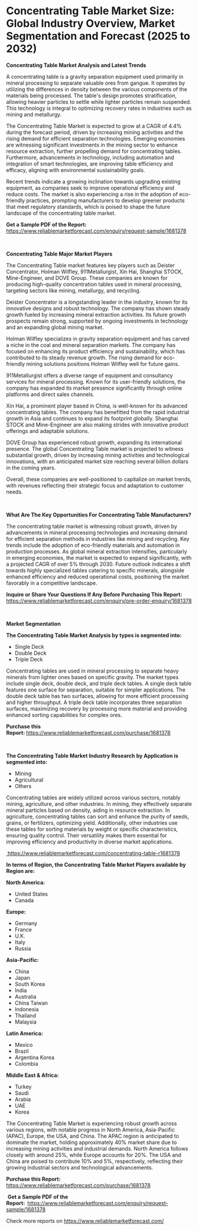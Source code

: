 <p><h1>Concentrating Table Market Size: Global Industry Overview, Market Segmentation and Forecast (2025 to 2032)</h1></p><p><strong>Concentrating Table Market Analysis and Latest Trends</strong></p>
<p><p>A concentrating table is a gravity separation equipment used primarily in mineral processing to separate valuable ores from gangue. It operates by utilizing the differences in density between the various components of the materials being processed. The table's design promotes stratification, allowing heavier particles to settle while lighter particles remain suspended. This technology is integral to optimizing recovery rates in industries such as mining and metallurgy.</p><p>The Concentrating Table Market is expected to grow at a CAGR of 4.4% during the forecast period, driven by increasing mining activities and the rising demand for efficient separation technologies. Emerging economies are witnessing significant investments in the mining sector to enhance resource extraction, further propelling demand for concentrating tables. Furthermore, advancements in technology, including automation and integration of smart technologies, are improving table efficiency and efficacy, aligning with environmental sustainability goals. </p><p>Recent trends indicate a growing inclination towards upgrading existing equipment, as companies seek to improve operational efficiency and reduce costs. The market is also experiencing a rise in the adoption of eco-friendly practices, prompting manufacturers to develop greener products that meet regulatory standards, which is poised to shape the future landscape of the concentrating table market.</p></p>
<p><strong>Get a Sample PDF of the Report:&nbsp;</strong> <a href="https://www.reliablemarketforecast.com/enquiry/request-sample/1681378?utm_campaign=2721&utm_medium=2&utm_source=Github&utm_content=ia&utm_term=10042025&utm_id=concentrating-table">https://www.reliablemarketforecast.com/enquiry/request-sample/1681378</a></p>
<p>&nbsp;</p>
<p><strong>Concentrating Table Major Market Players</strong></p>
<p><p>The Concentrating Table market features key players such as Deister Concentrator, Holman Wilfley, 911Metallurgist, Xin Hai, Shanghai STOCK, Mine-Engineer, and DOVE Group. These companies are known for producing high-quality concentration tables used in mineral processing, targeting sectors like mining, metallurgy, and recycling.</p><p>Deister Concentrator is a longstanding leader in the industry, known for its innovative designs and robust technology. The company has shown steady growth fueled by increasing mineral extraction activities. Its future growth prospects remain strong, supported by ongoing investments in technology and an expanding global mining market.</p><p>Holman Wilfley specializes in gravity separation equipment and has carved a niche in the coal and mineral separation markets. The company has focused on enhancing its product efficiency and sustainability, which has contributed to its steady revenue growth. The rising demand for eco-friendly mining solutions positions Holman Wilfley well for future gains.</p><p>911Metallurgist offers a diverse range of equipment and consultancy services for mineral processing. Known for its user-friendly solutions, the company has expanded its market presence significantly through online platforms and direct sales channels.</p><p>Xin Hai, a prominent player based in China, is well-known for its advanced concentrating tables. The company has benefitted from the rapid industrial growth in Asia and continues to expand its footprint globally. Shanghai STOCK and Mine-Engineer are also making strides with innovative product offerings and adaptable solutions.</p><p>DOVE Group has experienced robust growth, expanding its international presence. The global Concentrating Table market is projected to witness substantial growth, driven by increasing mining activities and technological innovations, with an anticipated market size reaching several billion dollars in the coming years.</p><p>Overall, these companies are well-positioned to capitalize on market trends, with revenues reflecting their strategic focus and adaptation to customer needs.</p></p>
<p>&nbsp;</p>
<p><strong>What Are The Key Opportunities For Concentrating Table Manufacturers?</strong></p>
<p><p>The concentrating table market is witnessing robust growth, driven by advancements in mineral processing technologies and increasing demand for efficient separation methods in industries like mining and recycling. Key trends include the adoption of eco-friendly materials and automation in production processes. As global mineral extraction intensifies, particularly in emerging economies, the market is expected to expand significantly, with a projected CAGR of over 5% through 2030. Future outlook indicates a shift towards highly specialized tables catering to specific minerals, alongside enhanced efficiency and reduced operational costs, positioning the market favorably in a competitive landscape.</p></p>
<p><strong>Inquire or Share Your Questions If Any Before Purchasing This Report:</strong> <a href="https://www.reliablemarketforecast.com/enquiry/pre-order-enquiry/1681378?utm_campaign=2721&utm_medium=2&utm_source=Github&utm_content=ia&utm_term=10042025&utm_id=concentrating-table">https://www.reliablemarketforecast.com/enquiry/pre-order-enquiry/1681378</a></p>
<p>&nbsp;</p>
<p><strong>Market Segmentation</strong></p>
<p><strong>The Concentrating Table Market Analysis by types is segmented into:</strong></p>
<p><ul><li>Single Deck</li><li>Double Deck</li><li>Triple Deck</li></ul></p>
<p><p>Concentrating tables are used in mineral processing to separate heavy minerals from lighter ones based on specific gravity. The market types include single deck, double deck, and triple deck tables. A single deck table features one surface for separation, suitable for simpler applications. The double deck table has two surfaces, allowing for more efficient processing and higher throughput. A triple deck table incorporates three separation surfaces, maximizing recovery by processing more material and providing enhanced sorting capabilities for complex ores.</p></p>
<p><strong>Purchase this Report:&nbsp;</strong><a href="https://www.reliablemarketforecast.com/purchase/1681378?utm_campaign=2721&utm_medium=2&utm_source=Github&utm_content=ia&utm_term=10042025&utm_id=concentrating-table">https://www.reliablemarketforecast.com/purchase/1681378</a></p>
<p>&nbsp;</p>
<p><strong>The Concentrating Table Market Industry Research by Application is segmented into:</strong></p>
<p><ul><li>Mining</li><li>Agricultural</li><li>Others</li></ul></p>
<p><p>Concentrating tables are widely utilized across various sectors, notably mining, agriculture, and other industries. In mining, they effectively separate mineral particles based on density, aiding in resource extraction. In agriculture, concentrating tables can sort and enhance the purity of seeds, grains, or fertilizers, optimizing yield. Additionally, other industries use these tables for sorting materials by weight or specific characteristics, ensuring quality control. Their versatility makes them essential for improving efficiency and productivity in diverse market applications.</p></p>
<p><a href="https://www.reliablemarketforecast.com/concentrating-table-r1681378?utm_campaign=2721&utm_medium=2&utm_source=Github&utm_content=ia&utm_term=10042025&utm_id=concentrating-table">&nbsp;https://www.reliablemarketforecast.com/concentrating-table-r1681378</a></p>
<p><strong>In terms of Region, the Concentrating Table Market Players available by Region are:</strong></p>
<p>
    <p> <strong> North America: </strong>
        <ul>
            <li>United States</li>
            <li>Canada</li>
        </ul>
        </p> 
    <p> <strong> Europe: </strong>
        <ul>
            <li>Germany</li>
            <li>France</li>
            <li>U.K.</li>
            <li>Italy</li>
            <li>Russia</li>
        </ul>
        </p> 
    <p> <strong> Asia-Pacific: </strong>
        <ul>
            <li>China</li>
            <li>Japan</li>
            <li>South Korea</li>
            <li>India</li>
            <li>Australia</li>
            <li>China Taiwan</li>
            <li>Indonesia</li>
            <li>Thailand</li>
            <li>Malaysia</li>
        </ul>
        </p> 
    <p> <strong> Latin America: </strong>
        <ul>
            <li>Mexico</li>
            <li>Brazil</li>
            <li>Argentina Korea</li>
            <li>Colombia</li>
        </ul>
        </p> 
    <p> <strong> Middle East & Africa: </strong>
        <ul>
            <li>Turkey</li>
            <li>Saudi</li>
            <li>Arabia</li>
            <li>UAE</li>
            <li>Korea</li>
        </ul>
    </p>
    </p>
<p><p>The Concentrating Table Market is experiencing robust growth across various regions, with notable progress in North America, Asia-Pacific (APAC), Europe, the USA, and China. The APAC region is anticipated to dominate the market, holding approximately 40% market share due to increasing mining activities and industrial demands. North America follows closely with around 25%, while Europe accounts for 20%. The USA and China are poised to contribute 10% and 5%, respectively, reflecting their growing industrial sectors and technological advancements.</p></p>
<p><strong>Purchase this Report: </strong><a href="https://www.reliablemarketforecast.com/purchase/1681378?utm_campaign=2721&utm_medium=2&utm_source=Github&utm_content=ia&utm_term=10042025&utm_id=concentrating-table">https://www.reliablemarketforecast.com/purchase/1681378</a></p>
<p>&nbsp;<strong>Get a Sample PDF of the Report:&nbsp;&nbsp;</strong><a href="https://www.reliablemarketforecast.com/enquiry/request-sample/1681378?utm_campaign=2721&utm_medium=2&utm_source=Github&utm_content=ia&utm_term=10042025&utm_id=concentrating-table">https://www.reliablemarketforecast.com/enquiry/request-sample/1681378</a></p>
<p><strong></strong></p>
<p>Check more reports on <a href="https://www.reliablemarketforecast.com/?utm_campaign=2721&utm_medium=2&utm_source=Github&utm_content=ia&utm_term=10042025&utm_id=concentrating-table">https://www.reliablemarketforecast.com/</a></p>